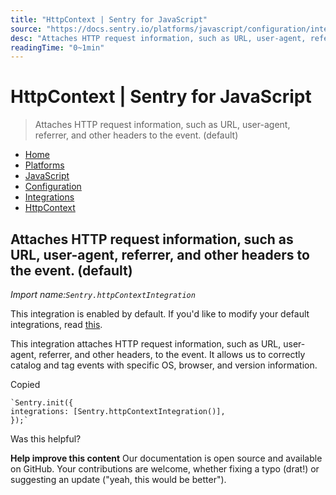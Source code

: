 ```yaml
---
title: "HttpContext | Sentry for JavaScript"
source: "https://docs.sentry.io/platforms/javascript/configuration/integrations/httpcontext/"
desc: "Attaches HTTP request information, such as URL, user-agent, referrer, and other headers to the event. (default)"
readingTime: "0~1min"
---
```



# HttpContext | Sentry for JavaScript

> Attaches HTTP request information, such as URL, user-agent, referrer, and other headers to the event. (default)

- [Home](app://obsidian.md/)
- [Platforms](app://obsidian.md/platforms/)
- [JavaScript](app://obsidian.md/platforms/javascript/)
- [Configuration](app://obsidian.md/platforms/javascript/configuration/)
- [Integrations](app://obsidian.md/platforms/javascript/configuration/integrations/)
- [HttpContext](app://obsidian.md/platforms/javascript/configuration/integrations/httpcontext/)

## Attaches HTTP request information, such as URL, user-agent, referrer, and other headers to the event. (default)

*Import name:`Sentry.httpContextIntegration`*

This integration is enabled by default. If you'd like to modify your default integrations, read [this](app://obsidian.md/#modifying-default-integrations).

This integration attaches HTTP request information, such as URL, user-agent, referrer, and other headers, to the event. It allows us to correctly catalog and tag events with specific OS, browser, and version information.

Copied

```
`Sentry.init({
integrations: [Sentry.httpContextIntegration()],
});`
```

Was this helpful?

**Help improve this content**
Our documentation is open source and available on GitHub. Your contributions are welcome, whether fixing a typo (drat!) or suggesting an update ("yeah, this would be better").
